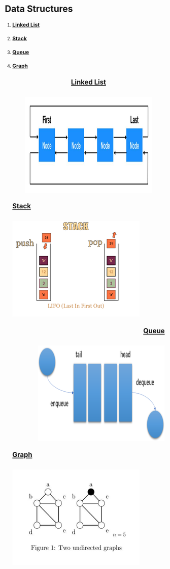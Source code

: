 # Data Structures 
<ol>
<li>
   <h3>  <a href="#linklist">  Linked List  </a></h3>
    </li>
    <li>
       <h3> <a href="#stack"> Stack  </a></h3>
    </li>
    <li>
      <h3>   <a href="#queue">Queue </a></h3>
    </li>
    <li>
        <h3> <a href="#graph"> Graph </a></h3>
    </li>
</ol>

<ul type="none">
<li  id="linklist" align="center">
<h2>
    <a href="./_linkedList.py">
        Linked List
    </a>
</h2>
<br/>
<img align="center" height="300" width="400" src="./img/link.png" alt="Linked List"/>

</li>


<li  id="stack" align="left">
    <h2>
        <a href="./_stack.py"> Stack</a>
        </h2>
        <br/>
        <img height="300" width="400" src="./img/stack.png" alt="Stack"/>
        

</li>


<li id="queue" align=right>
    <h2>
        <a href="./_queue.py">
           Queue
        </a>
    </h2>
        <br/>
        <img align="center" height="300" width="400" src="./img/queue.png" alt="Linked List"/>
        

</li>



<li id="graph">
    <h2>
        <a href="./_graph.py"> Graph</a>
        </h2>
        <br/>
        <img align="center" height="300" width="400" src="./img/graph.png" alt="Graph"/>
        

</li>
</ul>
